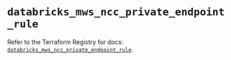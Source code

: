 # `databricks_mws_ncc_private_endpoint_rule`

Refer to the Terraform Registry for docs: [`databricks_mws_ncc_private_endpoint_rule`](https://registry.terraform.io/providers/databricks/databricks/1.79.1/docs/resources/mws_ncc_private_endpoint_rule).
